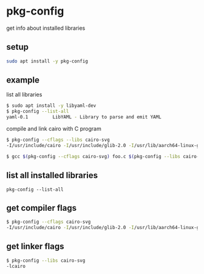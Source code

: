 # pkg-config

get info about installed libraries

## setup

```bash
sudo apt install -y pkg-config
```

## example

list all libraries

```bash
$ sudo apt install -y libyaml-dev
$ pkg-config --list-all
yaml-0.1         LibYAML - Library to parse and emit YAML
```

compile and link cairo with C program

```bash
$ pkg-config --cflags --libs cairo-svg
-I/usr/include/cairo -I/usr/include/glib-2.0 -I/usr/lib/aarch64-linux-gnu/glib-2.0/include -I/usr/include/pixman-1 -I/usr/include/uuid -I/usr/include/freetype2 -I/usr/include/libpng16 -lcairo

$ gcc $(pkg-config --cflags cairo-svg) foo.c $(pkg-config --libs cairo-svg) -o foo.out
```

## list all installed libraries

`pkg-config --list-all`

## get compiler flags

```bash
$ pkg-config --cflags cairo-svg
-I/usr/include/cairo -I/usr/include/glib-2.0 -I/usr/lib/aarch64-linux-gnu/glib-2.0/include -I/usr/include/pixman-1 -I/usr/include/uuid -I/usr/include/freetype2 -I/usr/include/libpng16
```

## get linker flags

```bash
$ pkg-config --libs cairo-svg
-lcairo
```

